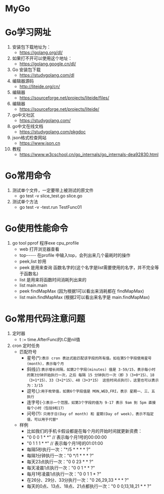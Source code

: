 # MyGo
# Go学习网址
1. 安装包下载地址为：
    * https://golang.org/dl/
2. 如果打不开可以使用这个地址：
    * https://golang.google.cn/dl/
3. Go 安装包下载
    * https://studygolang.com/dl  
4. 编辑器源码
    * http://liteide.org/cn/  
5. 编辑器
    * https://sourceforge.net/projects/liteide/files/
6. 编辑器
    * https://sourceforge.net/projects/liteide/
7. go中文社区
    * https://studygolang.com/
8. go中文在线文档
    * https://studygolang.com/pkgdoc
9. json格式检查网站
    * https://www.json.cn
10. 教程
    * https://www.w3cschool.cn/go_internals/go_internals-dea92830.html

# Go常用命令
1. 测试单个文件，一定要带上被测试的原文件
    * go test -v slice_test.go slice.go
2. 测试单个方法
    * go test -v -test.run TestFunc01

# Go使用性能命令
1. go tool pprof 程序exe cpu_profile
    * web 打开浏览器查看
    * top----- 在profile 中输入top，会列出来几个最耗时的操作
    * peek,list 妙用
    * peek 是用来查询 函数名字的(这个名字是list需要使用的名字，并不完全等于函数名)  
    * list 是用来将函数时间消耗列出来的
    * list main.main  
    * peek findMapMax (因为根据1可以看出来消耗都在 findMapMax)  
    * list main.findMapMax (根据2可以看出来名字是 main.findMapMax)  

# Go常用代码注意问题
1. 定时器
    * t := time.AfterFunc的t.C是nil值
2. cron 定时任务
    * 匹配符号
        - 星号(*):`表示 cron 表达式能匹配该字段的所有值。如在第5个字段使用星号(month)，表示每个月`
        - 斜线(/):`表示增长间隔，如第2个字段(minutes) 值是 3-59/15，表示每小时的第3分钟开始执行一次，之后 每隔 15 分钟执行一次（即 3（3+0*15）、18（3+1*15）、33（3+2*15）、48（3+3*15） 这些时间点执行），这里也可以表示为：3/15`
        - 逗号(,):`用于枚举值，如第6个字段值是 MON,WED,FRI，表示 星期一、三、五 执行`
        - 连字号(-):`表示一个范围，如第3个字段的值为 9-17 表示 9am 到 5pm 直接每个小时（包括9和17）`
        - 问号(?): `只用于日(Day of month) 和 星期(Day of week)，表示不指定值，可以用于代替*`
    * 样例
        - 比如我们的手机卡假设都是在每个月的开始时间就更新资费：
        - "0 0 0 1 * *" // 表示每个月1号的00:00:00
        - "0 1 1 1 * *" // 表示每个月1号的01:01:00
        - 每隔5秒执行一次："*/5 * * * * ?"
        - 每隔1分钟执行一次："0 */1 * * * ?"
        - 每天23点执行一次："0 0 23 * * ?"
        - 每天凌晨1点执行一次："0 0 1 * * ?"
        - 每月1号凌晨1点执行一次："0 0 1 1 * ?"
        - 在26分、29分、33分执行一次："0 26,29,33 * * * ?"
        - 每天的0点、13点、18点、21点都执行一次："0 0 0,13,18,21 * * ?"



